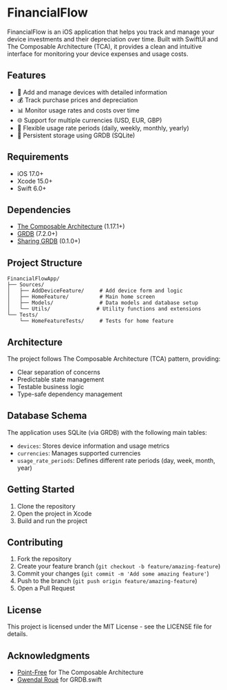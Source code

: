 # FinancialFlow

FinancialFlow is an iOS application that helps you track and manage your device investments and their depreciation over time. Built with SwiftUI and The Composable Architecture (TCA), it provides a clean and intuitive interface for monitoring your device expenses and usage costs.

## Features

- 📱 Add and manage devices with detailed information
- 💰 Track purchase prices and depreciation
- 📊 Monitor usage rates and costs over time
- 🌐 Support for multiple currencies (USD, EUR, GBP)
- 📅 Flexible usage rate periods (daily, weekly, monthly, yearly)
- 💾 Persistent storage using GRDB (SQLite)

## Requirements

- iOS 17.0+
- Xcode 15.0+
- Swift 6.0+

## Dependencies

- [The Composable Architecture](https://github.com/pointfreeco/swift-composable-architecture) (1.17.1+)
- [GRDB](https://github.com/groue/GRDB.swift) (7.2.0+)
- [Sharing GRDB](https://github.com/pointfreeco/sharing-grdb) (0.1.0+)

## Project Structure

```
FinancialFlowApp/
├── Sources/
│   ├── AddDeviceFeature/     # Add device form and logic
│   ├── HomeFeature/          # Main home screen
│   ├── Models/               # Data models and database setup
│   └── Utils/               # Utility functions and extensions
└── Tests/
    └── HomeFeatureTests/     # Tests for home feature
```

## Architecture

The project follows The Composable Architecture (TCA) pattern, providing:
- Clear separation of concerns
- Predictable state management
- Testable business logic
- Type-safe dependency management

## Database Schema

The application uses SQLite (via GRDB) with the following main tables:
- `devices`: Stores device information and usage metrics
- `currencies`: Manages supported currencies
- `usage_rate_periods`: Defines different rate periods (day, week, month, year)

## Getting Started

1. Clone the repository
2. Open the project in Xcode
3. Build and run the project

## Contributing

1. Fork the repository
2. Create your feature branch (`git checkout -b feature/amazing-feature`)
3. Commit your changes (`git commit -m 'Add some amazing feature'`)
4. Push to the branch (`git push origin feature/amazing-feature`)
5. Open a Pull Request

## License

This project is licensed under the MIT License - see the LICENSE file for details.

## Acknowledgments

- [Point-Free](https://www.pointfree.co) for The Composable Architecture
- [Gwendal Roué](https://github.com/groue) for GRDB.swift 